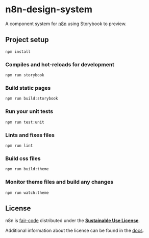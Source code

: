# n8n-design-system

A component system for [n8n](https://n8n.io) using Storybook to preview.

## Project setup

```
npm install
```

### Compiles and hot-reloads for development

```
npm run storybook
```

### Build static pages

```
npm run build:storybook
```

### Run your unit tests

```
npm run test:unit
```

### Lints and fixes files

```
npm run lint
```

### Build css files

```
npm run build:theme
```

### Monitor theme files and build any changes

```
npm run watch:theme
```

## License

n8n is [fair-code](http://faircode.io) distributed under the [**Sustainable Use License**](https://github.com/n8n-io/n8n/blob/master/packages/cli/LICENSE.md).

Additional information about the license can be found in the [docs](https://docs.n8n.io/reference/license/).
